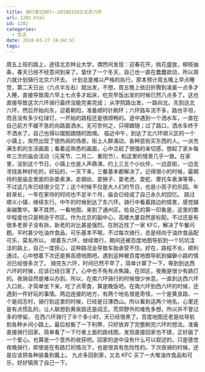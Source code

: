 ```yaml
---
title: 骑行笔记007——20180324之北京六环
url: 1282.html
id: 1282
categories:
  - 生活
date: 2018-03-27 16:04:51
tags:
---
```


周五上班的路上，途径北京林业大学，偶然间发现：迎春花开，桃花盛放，柳枝抽条，春天已经不经意间到来了。蛰伏了一个冬天，自己也一直在蠢蠢欲动，所以周六就计划骑行北京六环去。 计划总是难以严格的执行。原本预计周五晚上早点睡觉，第二天日出（六点半左右）就出发，不想，周五晚上依旧折腾到凌晨一点多才入睡，直接导致周六早上七点多才起床，吃完早饭出发的时候已然八点多了。这也直接导致这次六环骑行最终没能完美完成； 从学院路出发，一路向北，先到达北六环。然后开始向东，迎着朝阳，准备顺时针刷环；六环路车流不多，路也平坦，而且没有多少红绿灯，一开始的路程还是很顺畅的。途中遇到一个洒水车，一直在自己前方不缓不急的向路面洒水。无可奈何之，只得跟随；过了路口，洒水车终于不洒水了。自己也得以摆脱跟随的困境。 临近中午，到达了北六环顺义区的一个小镇上，突然出现了很热闹的场景。街上人群涌动，各种逛街买东西的人。一派充满生机的生活画面；看着这熟悉的画面，心中泛起了很强的亲切感，想起了家乡每年三次的庙会活动（元宵节、二月二、重阳节），和这里的情景几乎一致。在家里，没到这个节日，小镇上也是人声鼎沸，约上三五个小伙伴，一边逛街，一边去寻找各种好吃的，好玩的，一天下来，三餐基本都解决了。记得很小的时候，最期待的是庙会里面的杂耍表演，走钢丝、耍狮子、耍老虎、耍蛇、摩托车表演等等，不过这几年已经很少见了；这个时候不仅是大人们的节日，也是小孩子的乐园。年龄渐长，一年在家待的时间也不足半个月，庙会已经成了自己永久的回忆。 路过顺义小镇，继续东行。中午的时候到达了东六环。骑行中看着路边的情景，感觉越来越繁华。果不其然，一看地图，来到了通州区。给自己的第一印象是，这里的繁华程度也只是稍逊于市区。作为北京的副中心，高楼大厦自然是标配。不过还是有很多老房子没有拆，新老的对比甚是强烈。在附近找了一家 KFC，解决了午餐问题。平时甚少吃油炸食品，可乐基本不喝，不过每次骑行，总是倾向于油炸食品配可乐，莫名所以。 顺着东六环，继续南行，期间还被百度地图导航到一个坑坑洼洼的路上，自己一度担心，这种路况会导致车胎承受不住。好在，路程不长，顺利通过。心中想着下次还是换高德地图吧。遇到这种被百度地图导航到偏僻小路的情况已经很多次了。 骑完东六环，时间已然不早了，简单计算了一下，等到到达西六环的时候，应该已经日落了。心中也不免有点焦躁。在郊区，夜晚是很少有路灯的。夜骑自然是难以办到。所以，在南六环骑行的时候很少休息。一直到达西六环入口处，才简单坐下来，吃了点零食，算是晚饭吧。在南六环到西六环的时候，还遇到一件好玩的事情。两边连接的地方，有两个地名很是奇怪，一个是黄良路、一个是阎志村，骑行到这里的时候，已经是日薄西山。所以看到这两个地名，心里还是有点慌乱的，让人联想到黄泉路还是阎王。荒郊野外的难免多想，所以并不曾过多的停留。 在西六环骑行了半个多小时，天已经很黑了。百度地图还老是给导航到各种乡间小路上。最后权衡了一下利弊，只好放弃了完整刷完六环的想法。准备直接骑行回家。简单看了一下行者上面的路线图，发现直接回家也不错，正好画了一个爱心。也算是一个意外的收获吧。回家的途中没有什么可以叙述的，只是感觉夜晚骑行，即使是在有路灯的情况下，也是很具有危险性的。下次夜骑的时候，还是应该把各种装备到戴上。 九点多回到家，又去 KFC 买了一大堆油炸食品和可乐，好好犒劳了自己一下。